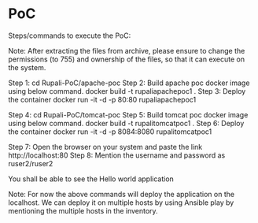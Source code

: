 # PoC


Steps/commands to execute the PoC:

Note: After extracting the files from archive, please ensure to change the permissions (to 755) and ownership of the files, so that it can execute on the system.

Step 1: cd Rupali-PoC/apache-poc
Step 2: Build apache poc docker image using below command. 
	docker build -t rupaliapachepoc1 .
Step 3: Deploy the container
	docker run -it -d -p 80:80 rupaliapachepoc1


Step 4: cd Rupali-PoC/tomcat-poc
Step 5: Build tomcat poc docker image using below command. 
	docker build -t rupalitomcatpoc1 .
Step 6: Deploy the container
	docker run -it -d -p 8084:8080 rupalitomcatpoc1

Step 7: Open the browser on your system and paste the link http://localhost:80
Step 8: Mention the username and password as ruser2/ruser2

You shall be able to see the Hello world application


Note: For now the above commands will deploy the application on the localhost. We can deploy it on multiple hosts by using Ansible play by mentioning the multiple hosts in the inventory.


